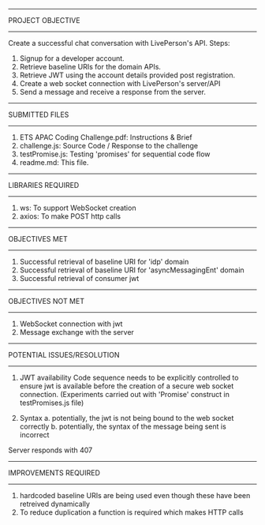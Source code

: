 *******************************************************
PROJECT OBJECTIVE
*******************************************************
Create a successful chat conversation with LivePerson's API.
Steps:
1. Signup for a developer account. 
2. Retrieve baseline URIs for the domain APIs.
3. Retrieve JWT using the account details provided post registration.
4. Create a web socket connection with LivePerson's server/API
5. Send a message and receive a response from the server.

*******************************************************
SUBMITTED FILES
*******************************************************
1. ETS APAC Coding Challenge.pdf: Instructions & Brief
2. challenge.js: Source Code / Response to the challenge
3. testPromise.js: Testing 'promises' for sequential code flow
4. readme.md: This file.

*******************************************************
LIBRARIES REQUIRED
*******************************************************
1. ws: To support WebSocket creation
2. axios: To make POST http calls


*******************************************************
OBJECTIVES MET
*******************************************************
1. Successful retrieval of baseline URI for 'idp' domain
2. Successful retrieval of baseline URI for 'asyncMessagingEnt' domain
3. Successful retrieval of consumer jwt



*******************************************************
OBJECTIVES NOT MET
*******************************************************
1. WebSocket connection with jwt
2. Message exchange with the server



*******************************************************
POTENTIAL ISSUES/RESOLUTION
*******************************************************
1. JWT availability
Code sequence needs to be explicitly controlled to ensure jwt is available
before the creation of a secure web socket connection.
(Experiments carried out with 'Promise' construct in testPromises.js file)

2. Syntax
a. potentially, the jwt is not being bound to the web socket correctly
b. potentially, the syntax of the message being sent is incorrect

Server responds with 407 


*******************************************************
IMPROVEMENTS REQUIRED
*******************************************************
1. hardcoded baseline URIs are being used even though these have been retreived dynamically
2. To reduce duplication a function is required which makes HTTP calls 